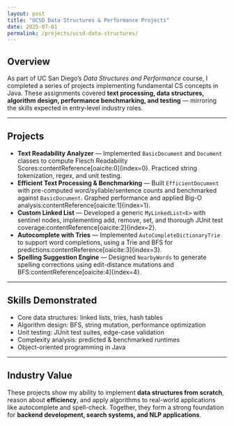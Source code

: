 ```yaml
---
layout: post
title: "UCSD Data Structures & Performance Projects"
date: 2025-07-01
permalink: /projects/ucsd-data-structures/
---
```


<h2 class="text-2xl font-bold mt-8 mb-4 border-b-2 border-indigo-200 pb-2"> Overview </h2>

As part of UC San Diego’s *Data Structures and Performance* course, I completed a series of 
projects implementing fundamental CS concepts in Java. These assignments covered **text 
processing, data structures, algorithm design, performance benchmarking, and testing** — 
mirroring the skills expected in entry-level industry roles.  

---

<h2 class="text-2xl font-bold mt-8 mb-4 border-b-2 border-indigo-200 pb-2"> Projects </h2>

<ul class="list-disc ml-6">
  <li><b>Text Readability Analyzer</b> — Implemented <code>BasicDocument</code> and 
      <code>Document</code> classes to compute Flesch Readability Scores:contentReference[oaicite:0]{index=0}. 
      Practiced string tokenization, regex, and unit testing.</li>

  <li><b>Efficient Text Processing & Benchmarking</b> — Built <code>EfficientDocument</code> with 
      pre-computed word/syllable/sentence counts and benchmarked against 
      <code>BasicDocument</code>. Graphed performance and applied Big-O analysis:contentReference[oaicite:1]{index=1}.</li>

  <li><b>Custom Linked List</b> — Developed a generic <code>MyLinkedList&lt;E&gt;</code> with 
      sentinel nodes, implementing add, remove, set, and thorough JUnit test coverage:contentReference[oaicite:2]{index=2}.</li>

  <li><b>Autocomplete with Tries</b> — Implemented <code>AutoCompleteDictionaryTrie</code> 
      to support word completions, using a Trie and BFS for predictions:contentReference[oaicite:3]{index=3}.</li>

  <li><b>Spelling Suggestion Engine</b> — Designed <code>NearbyWords</code> to generate 
      spelling corrections using edit-distance mutations and BFS:contentReference[oaicite:4]{index=4}.</li>
</ul>

---

<h2 class="text-2xl font-bold mt-8 mb-4 border-b-2 border-indigo-200 pb-2"> Skills Demonstrated </h2>

- Core data structures: linked lists, tries, hash tables  
- Algorithm design: BFS, string mutation, performance optimization  
- Unit testing: JUnit test suites, edge-case validation  
- Complexity analysis: predicted & benchmarked runtimes  
- Object-oriented programming in Java  

---

<h2 class="text-2xl font-bold mt-8 mb-4 border-b-2 border-indigo-200 pb-2"> Industry Value </h2>

These projects show my ability to implement **data structures from scratch**, reason about 
**efficiency**, and apply algorithms to real-world applications like autocomplete and spell-check. 
Together, they form a strong foundation for **backend development, search systems, and 
NLP applications**.

